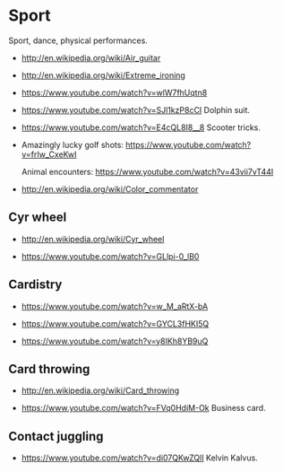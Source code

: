 # Sport

Sport, dance, physical performances.

-   <http://en.wikipedia.org/wiki/Air_guitar>

-   <http://en.wikipedia.org/wiki/Extreme_ironing>

-   <https://www.youtube.com/watch?v=wlW7fhUqtn8>

-   <https://www.youtube.com/watch?v=SJl1kzP8cCI> Dolphin suit.

-   <https://www.youtube.com/watch?v=E4cQL8I8__8> Scooter tricks.

-   Amazingly lucky golf shots: <https://www.youtube.com/watch?v=frIw_CxeKwI>

    Animal encounters: <https://www.youtube.com/watch?v=43vii7vT44I>

-   <http://en.wikipedia.org/wiki/Color_commentator>

## Cyr wheel

-   <http://en.wikipedia.org/wiki/Cyr_wheel>

-   <https://www.youtube.com/watch?v=GLlpi-0_lB0>

## Cardistry

-   <https://www.youtube.com/watch?v=w_M_aRtX-bA>

-   <https://www.youtube.com/watch?v=GYCL3fHKI5Q>

-   <https://www.youtube.com/watch?v=y8IKh8YB9uQ>

## Card throwing

-   <http://en.wikipedia.org/wiki/Card_throwing>

-   <https://www.youtube.com/watch?v=FVq0HdiM-Ok> Business card.

## Contact juggling

-   <https://www.youtube.com/watch?v=di07QKwZQlI> Kelvin Kalvus.
